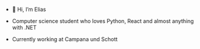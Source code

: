 - 👋 Hi, I’m Elias  

- Computer science student who loves Python, React and almost anything with .NET

- Currently working at Campana und Schott
<!---
Eliulm/Eliulm is a ✨ special ✨ repository because its `README.md` (this file) appears on your GitHub profile.
You can click the Preview link to take a look at your changes.
--->
